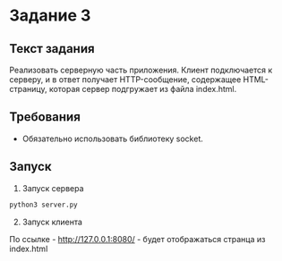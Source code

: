 # Задание 3

## Текст задания

Реализовать серверную часть приложения. Клиент подключается к серверу, и в ответ получает HTTP-сообщение, содержащее HTML-страницу, которая сервер подгружает из файла index.html.

## Требования

- Обязательно использовать библиотеку socket.

## Запуск

1. Запуск сервера

```python
python3 server.py
```

2. Запуск клиента

По  ссылке - http://127.0.0.1:8080/ - будет отображаться странца из index.html
